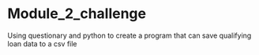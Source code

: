 # Module_2_challenge
Using questionary and python to create a program that can save qualifying loan data to a csv file
